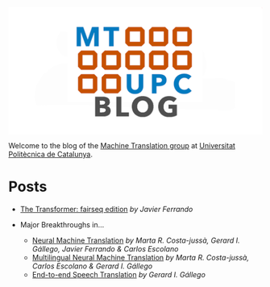 <p align="center">
<img src="./assets/0_General/mupc_blog_header.png?raw=true" align="center" alt="MT UPC Blog"/>
</p>

Welcome to the blog of the [Machine Translation group](https://mt.cs.upc.edu) at [Universitat Politècnica de Catalunya](https://upc.edu/en).

# Posts

* [The Transformer: fairseq edition](./posts/1_TheTransformer.md) *by Javier Ferrando*

* Major Breakthroughs in...
    * [Neural Machine Translation](./posts/2a_MajorBreakthroughs_NMT.md) *by Marta R. Costa-jussà, Gerard I. Gállego, Javier Ferrando & Carlos Escolano*
    * [Multilingual Neural Machine Translation](./posts/2b_MajorBreakthroughs_MultilingualNMT.md) *by Marta R. Costa-jussà, Carlos Escolano & Gerard I. Gállego*
    * [End-to-end Speech Translation](./posts/2c_MajorBreakthroughs_End2endST.md) *by Gerard I. Gállego*

